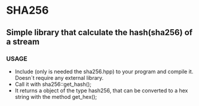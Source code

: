 # SHA256
## Simple library that calculate the hash(sha256) of a stream

### USAGE
- Include (only is needed the sha256.hpp) to your program and compile it. Doesn´t require any external library.
- Call it with sha256::get_hash(<stream>);
- It returns a object of the type hash256, that can be converted to a hex string with the method get_hex();
